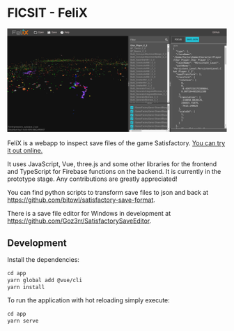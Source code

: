 # FICSIT - FeliX

![Screenshot of FeliX](screenshot.png)

FeliX is a webapp to inspect save files of the game Satisfactory. [You can try it out online.](https://ficsit-felix.firebaseapp.com/)

It uses JavaScript, Vue, three.js and some other libraries for the frontend and TypeScript for Firebase functions on the backend. It is currently in the prototype stage. Any contributions are greatly appreciated!

You can find python scripts to transform save files to json and back at https://github.com/bitowl/satisfactory-save-format.

There is a save file editor for Windows in development at https://github.com/Goz3rr/SatisfactorySaveEditor.

## Development
Install the dependencies:
```
cd app
yarn global add @vue/cli
yarn install
```

To run the application with hot reloading simply execute:
```
cd app
yarn serve
```
